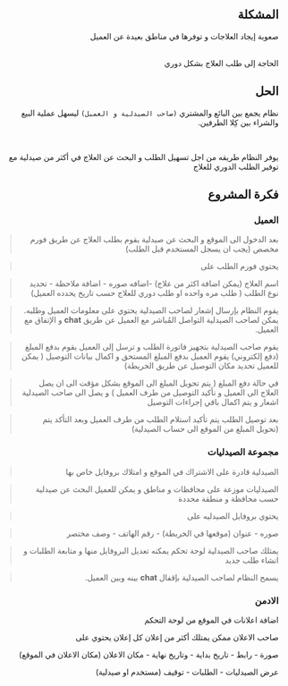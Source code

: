 <div dir="rtl">

## المشكلة

صعوبة إيجاد العلاجات و توفرها في مناطق بعيدة عن العميل

<br />
 الحاجة إلى طلب العلاج بشكل دوري

## الحل

نظام يجمع بين البائع والمشتري `(صاحب الصيدلية و العميل)` ليسهل عملية البيع والشراء بين كِلا الطرفين.

<br />

يوفر النظام طريقه من اجل تسهيل الطلب و البحث عن العلاج في أكثر من صيدلية مع توفير الطلب الدوري للعلاج

## فكرة المشروع

### العميل

> بعد الدخول الى الموقع و البحث عن صيدلية
> يقوم بطلب العلاج عن طريق فورم مخصص (يجب ان يسجل المستخدم قبل الطلب)

> يحتوي فورم الطلب على

> اسم العلاج (يمكن اضافة اكثر من علاج) -اضافه صوره - اضافة ملاحظة - تحديد نوع الطلب ( طلب مره واحده او طلب دوري للعلاج حسب تاريخ يحدده العميل)

> يقوم النظام بإرسال إشعار لصاحب الصيدلية يحتوي على معلومات العميل وطلبه.
> يمكن لصاحب الصيدلية التواصل المُباشر مع العميل عن طريق **chat** و الإتفاق مع العميل.

> يقوم صاحب الصيدلية بتجهيز فاتورة الطلب و ترسل إلى العميل يقوم بدفع المبلغ (دفع إلكتروني)
> يقوم العميل بدفع المبلغ المستحق و اكمال بيانات التوصيل ( يمكن للعميل تحديد مكان التوصيل عن طريق الخريطة)

> في حالة دفع المبلغ ( يتم تحويل المبلغ الى الموقع بشكل مؤقت الى ان يصل العلاج الى العميل و تأكيد التوصيل من طرف العميل )
> و يصل الى صاحب الصيدلية اشعار و يتم اكمال باقي إجراءات التوصيل

> بعد توصيل الطلب يتم تأكيد استلام الطلب من طرف العميل وبعد التأكد يتم (تحويل المبلغ من الموقع الى حساب الصيدلية)

### مجموعة الصيدليات

> الصيدلية قادرة على الاشتراك في الموقع و امتلاك بروفايل خاص بها

> الصيدليات موزعة على محافظات و مناطق و يمكن للعميل البحث عن صيدلية حسب محافظة و منطقة محددة

> يحتوي بروفايل الصيدليه على

> صوره - عنوان (موقعها في الخريطة) - رقم الهاتف - وصف مختصر

> يمتلك صاحب الصيدلية لوحة تحكم يمكنه تعديل البروفايل منها
> و متابعة الطلبات و انشاء طلب جديد

> يسمح النظام لصاحب الصيدلية بإقفال **chat** بينه وبين العميل.

### الادمن

اضافة اعلانات في الموقع من لوحة التحكم

صاحب الاعلان ممكن يمتلك أكثر من إعلان كل إعلان يحتوي على

صورة - رابط - تاريخ بداية - وتاريخ نهاية - مكان الاعلان (مكان الاعلان في الموقع)

عرض الصيدليات - الطلبات - توقيف (مستخدم او صيدلية)

</div>
